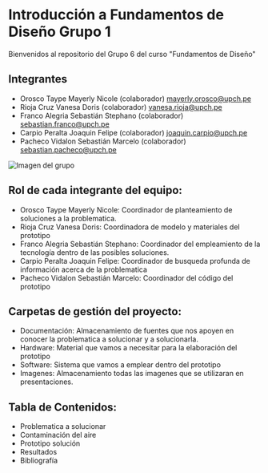 ﻿# Introducción a Fundamentos de Diseño Grupo 1
Bienvenidos al repositorio del Grupo 6 del curso "Fundamentos de Diseño"

## Integrantes

 - Orosco Taype Mayerly Nicole (colaborador) mayerly.orosco@upch.pe
 - Rioja Cruz Vanesa Doris (colaborador) vanesa.rioja@upch.pe
 - Franco Alegria Sebastián Stephano (colaborador) sebastian.franco@upch.pe
 - Carpio Peralta Joaquin Felipe (colaborador) joaquin.carpio@upch.pe
 - Pacheco Vidalon Sebastián Marcelo (colaborador) sebastian.pacheco@upch.pe

![Imagen del grupo](https://github.com/sebastianfranco1342/FundamentosdeDisenoGrupo6/blob/main/Im%C3%A1genes/fotogrupal.jpeg)
## Rol de cada integrante del equipo:
- Orosco Taype Mayerly Nicole: Coordinador de planteamiento de soluciones a la problematica.
- Rioja Cruz Vanesa Doris: Coordinadora de modelo y materiales del prototipo
- Franco Alegria Sebastián Stephano: Coordinador del empleamiento de la tecnología dentro de las posibles soluciones.
- Carpio Peralta Joaquin Felipe: Coordinador de busqueda profunda de información acerca de la problematica
- Pacheco Vidalon Sebastián Marcelo: Coordinador del código del prototipo
## Carpetas de gestión del proyecto:

 - Documentación: Almacenamiento de fuentes que nos apoyen en conocer la problematica a solucionar y a solucionarla.
 - Hardware: Material que vamos a necesitar para la elaboración del prototipo 
 - Software: Sistema que vamos a emplear dentro del prototipo
 - Imagenes: Almacenamiento todas las imagenes que se utilizaran en presentaciones.
 
## Tabla de Contenidos:

 - Problematica a solucionar
 - Contaminación del aire
 - Prototipo solución
 - Resultados
 - Bibliografía


